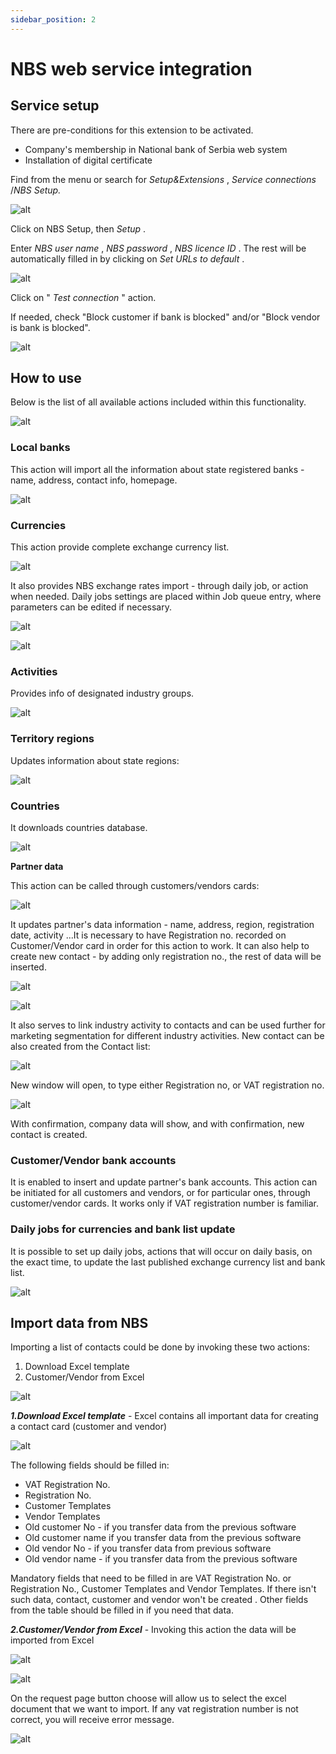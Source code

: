 ```yaml
---
sidebar_position: 2
---
```

# NBS web service integration

## Service setup

There are pre-conditions for this extension to be activated.

* Company's membership in National bank of Serbia web system
* Installation of digital certificate

Find from the menu or search for  *Setup&Extensions* ,  *Service connections* /*NBS Setup.*

![alt](https://github.com/NPSBeograd/NPS-Support/raw/main/.attachments/image-0b41cdd3-9882-4269-bd09-65cecee501c3.png)

Click on NBS Setup, then  *Setup* .

Enter  *NBS user name* ,  *NBS password* ,  *NBS licence ID* . The rest will be automatically filled in by clicking on  *Set URLs to default* .

![alt](https://github.com/NPSBeograd/NPS-Support/raw/main/.attachments/image-b4e15ed0-fcab-417f-8dd6-ee6798749bae.png)

Click on " *Test connection* " action.

If needed, check "Block customer if bank is blocked" and/or "Block vendor is bank is blocked".

![alt](https://github.com/NPSBeograd/NPS-Support/raw/main/.attachments/image-a47f10ac-a088-4f2d-83fa-c1f8b1077b9d.png)

## How to use

Below is the list of all available actions included within this functionality.

![alt](https://github.com/NPSBeograd/NPS-Support/raw/main/.attachments/image-0a2fbf2c-947c-482e-b111-5bf766ffa336.png)

### **Local banks**

This action will import all the information about state registered banks - name, address, contact info, homepage.

![alt](https://github.com/NPSBeograd/NPS-Support/raw/main/.attachments/image-2cb4e417-1154-4196-9c33-26d2ae6e3ef3.png)

### **Currencies**

This action provide complete exchange currency list.

![alt](https://github.com/NPSBeograd/NPS-Support/raw/main/.attachments/image-d7d5ec3c-b31c-42e2-84de-7bea101b71f9.png)

It also provides NBS exchange rates import - through daily job, or action when needed. Daily jobs settings are placed within Job queue entry, where parameters can be edited if necessary.

![alt](https://github.com/NPSBeograd/NPS-Support/raw/main/.attachments/image-a64a14bc-1724-41ae-a13a-99e646b19f61.png)

![alt](https://github.com/NPSBeograd/NPS-Support/raw/main/.attachments/image-fbca2187-78ec-4670-b099-ed2afb61958b.png)

### **Activities**

Provides info of designated industry groups.

![alt](https://github.com/NPSBeograd/NPS-Support/raw/main/.attachments/image-586304f8-5c16-4848-a0f1-5bbad73f51ff.png)

### **Territory regions**

Updates information about state regions:

![alt](https://github.com/NPSBeograd/NPS-Support/raw/main/.attachments/image-b9ee9757-9c75-4093-b9be-857dcd55212d.png)

### **Countries**

It downloads countries database.

![alt](https://github.com/NPSBeograd/NPS-Support/raw/main/.attachments/image-1d25ee03-b7bd-41b9-89af-c57a675bf3f3.png)

**Partner data**

This action can be called through customers/vendors cards:

![alt](https://github.com/NPSBeograd/NPS-Support/raw/main/.attachments/image-132daba1-a8fa-4b1c-898d-844d41cccedd.png)

It updates partner's data information - name, address, region, registration date, activity ...It is necessary to have Registration no. recorded on Customer/Vendor card in order for this action to work. It can also help to create new contact - by adding only registration no., the rest of data will be inserted.

![alt](https://github.com/NPSBeograd/NPS-Support/raw/main/.attachments/image-120f9134-f91b-48fa-a21b-8cebc6dcb3fa.png)

![alt](https://github.com/NPSBeograd/NPS-Support/raw/main/.attachments/image-a3536f95-a525-4d0e-973a-580f310fed1f.png)

It also serves to link industry activity to contacts and can be used further for marketing segmentation for different industry activities. New contact can be also created from the Contact list:

![alt](https://github.com/NPSBeograd/NPS-Support/raw/main/.attachments/image-f856d4b2-ca9a-4938-9462-5cb78eb5ef69.png)

New window will open, to type either Registration no, or VAT registration no.

![alt](https://github.com/NPSBeograd/NPS-Support/raw/main/.attachments/image-daf44b76-6b8a-4739-ab3f-ad75afac8657.png)

With confirmation, company data will show, and with confirmation, new contact is created.

### **Customer/Vendor bank accounts**

It is enabled to insert and update partner's bank accounts. This action can be initiated for all customers and vendors, or for particular ones, through customer/vendor cards. It works only if VAT registration number is familiar.

### **Daily jobs for currencies and bank list update**

It is possible to set up daily jobs, actions that will occur on daily basis, on the exact time, to update the last published exchange currency list and bank list.

![alt](https://github.com/NPSBeograd/NPS-Support/raw/main/.attachments/image-b1b7d61c-537f-4f59-91c5-4b1a770cdb92.png)

## Import data from NBS

Importing a list of contacts could be done by invoking these two actions:

1. Download Excel template
2. Customer/Vendor from Excel

![alt](https://github.com/NPSBeograd/NPS-Support/raw/main/.attachments/image-ae3e5529-0250-4523-b5c3-45c4524dc909.png)

***1.Download Excel template*** - Excel contains all important data for creating a contact card (customer and vendor)

![alt](https://github.com/NPSBeograd/NPS-Support/raw/main/.attachments/image-e76fbe1a-9082-4f87-96e8-759881271639.png)

The following fields should be filled in:

* VAT Registration No.
* Registration No.
* Customer Templates
* Vendor Templates
* Old customer No - if you transfer data from the previous software
* Old customer name if you transfer data from the previous software
* Old vendor No - if you transfer data from previous software
* Old vendor name - if you transfer data from the previous software

Mandatory fields that need to be filled in are VAT Registration No. or Registration No., Customer Templates and Vendor Templates. If there isn't  such data, contact, customer and vendor won't be created . Other fields from the table should be  filled in if you need that data.

***2.Customer/Vendor from Excel*** - Invoking this action the data will be imported from Excel

![alt](https://github.com/NPSBeograd/NPS-Support/raw/main/.attachments/image-c00ca2e9-3058-434d-b163-52173861aafa.png)

![alt](https://github.com/NPSBeograd/NPS-Support/raw/main/.attachments/image-d8cd3694-f996-402c-b37f-0f44be42c5fd.png)

On the request page button choose will allow us to select the excel document that we want to import. If any vat registration number is not correct, you will receive error message.

![alt](https://github.com/NPSBeograd/NPS-Support/raw/main/.attachments/image-eb0d8f60-f94b-4d47-b91d-ee575b1b5725.png)

